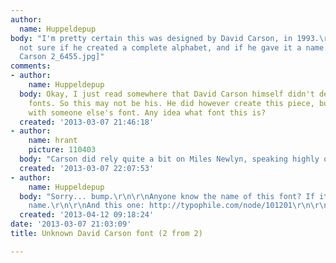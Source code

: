 ```yaml
---
author:
  name: Huppeldepup
body: "I'm pretty certain this was designed by David Carson, in 1993.\r\n\r\nBut I'm
  not sure if he created a complete alphabet, and if he gave it a name.\r\n\r\n[img:sites/default/files/old-images/David
  Carson 2_6455.jpg]"
comments:
- author:
    name: Huppeldepup
  body: Okay, I just read somewhere that David Carson himself didn't design that many
    fonts. So this may not be his. He did however create this piece, but then probably
    with someone else's font. Any idea what font this is?
  created: '2013-03-07 21:46:18'
- author:
    name: hrant
    picture: 110403
  body: "Carson did rely quite a bit on Miles Newlyn, speaking highly of him.\r\n\r\nhhp\r\n"
  created: '2013-03-07 22:07:53'
- author:
    name: Huppeldepup
  body: "Sorry... bump.\r\n\r\nAnyone know the name of this font? If it even has a
    name.\r\n\r\nAnd this one: http://typophile.com/node/101201\r\n\r\nThomas"
  created: '2013-04-12 09:18:24'
date: '2013-03-07 21:03:09'
title: Unknown David Carson font (2 from 2)

---
```

